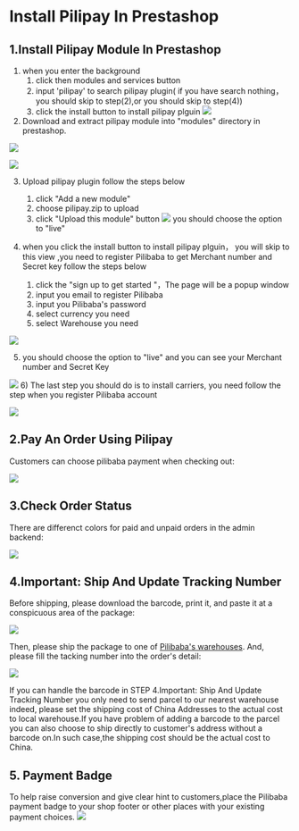# Install Pilipay In Prestashop
## 1.Install Pilipay Module In Prestashop

1) when you enter the background
   1. click then modules and services button 
   2. input 'pilipay' to search pilipay plugin( if you have search nothing， you should skip to step(2),or you should skip to step(4))
   3. click the install button to install pilipay plguin
![](http://api.pilibaba.com/doc/img/20151130/step1.png)
2) Download and extract pilipay module into "modules" directory in prestashop.

[![](http://api.pilibaba.com/doc/media/logos/prestashop.png)](http://addons.prestashop.com/en/22443-1-click-sell-all-in-one-solution-to-china-pilibaba.html)

![](http://api.pilibaba.com/doc/img/20151130/step2.png)

3) Upload pilipay plugin follow the steps below
   1. click "Add a new module"
   2. choose pilipay.zip to upload
   3. click "Upload this module" button
![](http://api.pilibaba.com/doc/img/20151130/step3.png)   you should choose the option to "live"

4) when you click the install button to install pilipay plguin， you will skip to this view ,you need to register Pilibaba to get Merchant number and Secret key follow the steps below
   1. click the "sign  up to get started "，The page will be a popup window
   2. input you email to register Pilibaba
   3. input you Pilibaba's password
   4. select currency you need 
   5. select Warehouse you need
   
![](http://api.pilibaba.com/doc/img/20151130/step4.png)   

5) you should choose the option to "live" and you can see your Merchant number and Secret Key

![](http://api.pilibaba.com/doc/img/20151130/step5.png) 
6) The last step you should do is to install carriers, you need follow the step when you register  Pilibaba account

![](http://api.pilibaba.com/doc/img/20151130/step6.png) 

## 2.Pay An Order Using Pilipay

Customers can choose pilibaba payment when checking out:

![](http://api.pilibaba.com/doc/img/20151130/1448893319505875.png)

## 3.Check Order Status
There are differenct colors for paid and unpaid orders in the admin backend:

![](http://api.pilibaba.com/doc/img/20151130/1448893332677203.png)

## 4.Important: Ship And Update Tracking Number
Before shipping, please download the barcode, print it, and paste it at a conspicuous area of the package:

![](http://api.pilibaba.com/doc/media/14497194956319/14501658785855.jpg)

Then, please ship the package to one of [Pilibaba's warehouses](http://en.pilibaba.com/addressList). And, please fill the tacking number into the order's detail:

![](http://api.pilibaba.com/doc/img/20151130/1448893341521603.png)

If you can handle the barcode in STEP 4.Important: Ship And Update Tracking Number you only need to send parcel to our nearest warehouse indeed, please set the shipping cost of China Addresses to the actual cost to local warehouse.If you have problem of adding a barcode to the parcel you can also choose to ship directly to customer's address without a barcode on.In such case,the shipping cost should be the actual cost to China.

## 5. Payment Badge 
To help raise conversion and give clear hint to customers,place the Pilibaba payment badge to your shop footer or other places with your existing payment choices.
![](http://api.pilibaba.com/doc/img/20151130/badge.png)